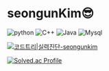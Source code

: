 # seongunKim😎

![python](https://img.shields.io/badge/Python-3776AB.svg?&style=for-the-badge&logo=python&logoColor=#3776AB)
![C++](https://img.shields.io/badge/C++-00599C.svg?&style=for-the-badge&logo=C++&logoColor=#00599C)
![Java](https://img.shields.io/badge/Java-007396.svg?&style=for-the-badge&logo=Java&logoColor=white)
![Mysql](https://img.shields.io/badge/mysql-4479A1.svg?&style=for-the-badge&logo=Mysql&logoColor=#4479A1)



[![코드트리|실력진단-seongunkim](https://banner.codetree.ai/v1/banner/seongunkim)](https://www.codetree.ai/profiles/seongunkim)


[![Solved.ac Profile](http://mazassumnida.wtf/api/v2/generate_badge?boj=gh8579)](https://solved.ac/gh8579/)
